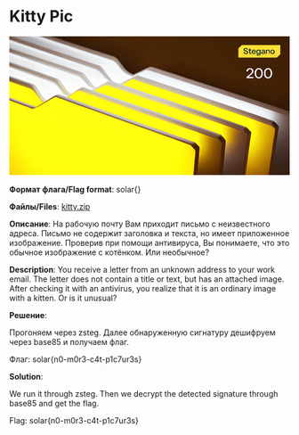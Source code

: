 # Kitty Pic

![alt text](Stegano.jpg)

**Формат флага/Flag format**: solar{}

**Файлы/Files**: [kitty.zip](kitty.zip)

**Описание**: 
На рабочую почту Вам приходит письмо с неизвестного адреса. Письмо не содержит заголовка и текста, но имеет приложенное изображение. Проверив при помощи антивируса, Вы понимаете, что это обычное изображение с котёнком. Или необычное?

**Description**: 
You receive a letter from an unknown address to your work email. The letter does not contain a title or text, but has an attached image. After checking it with an antivirus, you realize that it is an ordinary image with a kitten. Or is it unusual?

**Решение**:

Прогоняем через zsteg. Далее обнаруженную сигнатуру дешифруем через base85 и получаем флаг.

Флаг: solar{n0-m0r3-c4t-p1c7ur3s}

**Solution**:

We run it through zsteg. Then we decrypt the detected signature through base85 and get the flag.

Flag: solar{n0-m0r3-c4t-p1c7ur3s}